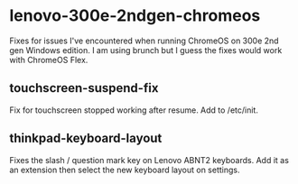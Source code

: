 # lenovo-300e-2ndgen-chromeos

Fixes for issues I've encountered when running ChromeOS on 300e 2nd gen Windows edition.
I am using brunch but I guess the fixes would work with ChromeOS Flex.

## touchscreen-suspend-fix

Fix for touchscreen stopped working after resume. Add to /etc/init.

## thinkpad-keyboard-layout

Fixes the slash / question mark key on Lenovo ABNT2 keyboards.
Add it as an extension then select the new keyboard layout on settings.
